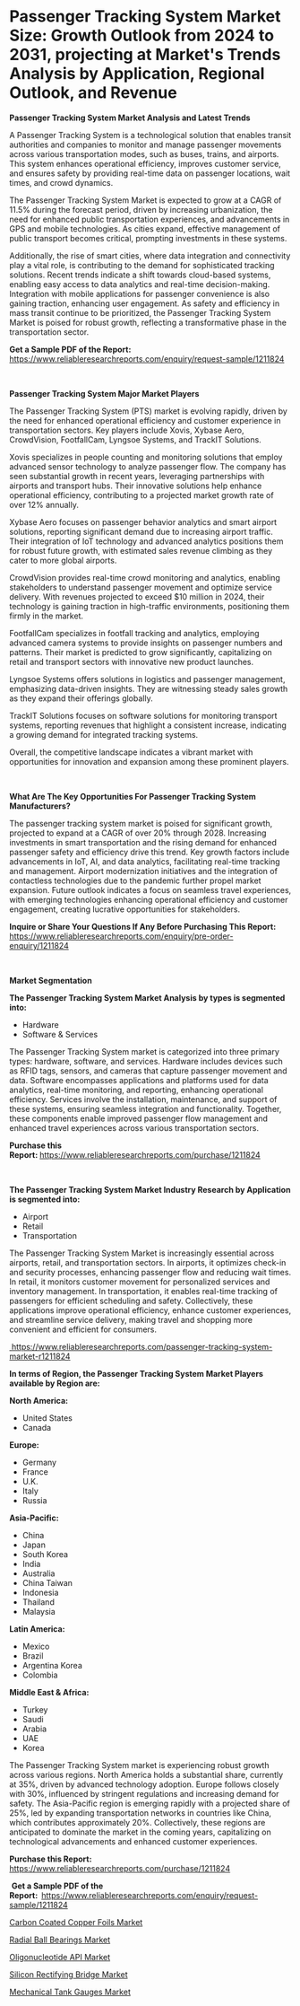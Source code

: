 <p><h1>Passenger Tracking System Market Size: Growth Outlook from 2024 to 2031, projecting at Market's Trends Analysis by Application, Regional Outlook, and Revenue</h1></p><p><strong>Passenger Tracking System Market Analysis and Latest Trends</strong></p>
<p><p>A Passenger Tracking System is a technological solution that enables transit authorities and companies to monitor and manage passenger movements across various transportation modes, such as buses, trains, and airports. This system enhances operational efficiency, improves customer service, and ensures safety by providing real-time data on passenger locations, wait times, and crowd dynamics.</p><p>The Passenger Tracking System Market is expected to grow at a CAGR of 11.5% during the forecast period, driven by increasing urbanization, the need for enhanced public transportation experiences, and advancements in GPS and mobile technologies. As cities expand, effective management of public transport becomes critical, prompting investments in these systems. </p><p>Additionally, the rise of smart cities, where data integration and connectivity play a vital role, is contributing to the demand for sophisticated tracking solutions. Recent trends indicate a shift towards cloud-based systems, enabling easy access to data analytics and real-time decision-making. Integration with mobile applications for passenger convenience is also gaining traction, enhancing user engagement. As safety and efficiency in mass transit continue to be prioritized, the Passenger Tracking System Market is poised for robust growth, reflecting a transformative phase in the transportation sector.</p></p>
<p><strong>Get a Sample PDF of the Report:&nbsp;</strong> <a href="https://www.reliableresearchreports.com/enquiry/request-sample/1211824?utm_campaign=120&utm_medium=2&utm_source=Github&utm_content=ia&utm_term=05102024&utm_id=passenger-tracking-system">https://www.reliableresearchreports.com/enquiry/request-sample/1211824</a></p>
<p>&nbsp;</p>
<p><strong>Passenger Tracking System Major Market Players</strong></p>
<p><p>The Passenger Tracking System (PTS) market is evolving rapidly, driven by the need for enhanced operational efficiency and customer experience in transportation sectors. Key players include Xovis, Xybase Aero, CrowdVision, FootfallCam, Lyngsoe Systems, and TrackIT Solutions.</p><p>Xovis specializes in people counting and monitoring solutions that employ advanced sensor technology to analyze passenger flow. The company has seen substantial growth in recent years, leveraging partnerships with airports and transport hubs. Their innovative solutions help enhance operational efficiency, contributing to a projected market growth rate of over 12% annually.</p><p>Xybase Aero focuses on passenger behavior analytics and smart airport solutions, reporting significant demand due to increasing airport traffic. Their integration of IoT technology and advanced analytics positions them for robust future growth, with estimated sales revenue climbing as they cater to more global airports.</p><p>CrowdVision provides real-time crowd monitoring and analytics, enabling stakeholders to understand passenger movement and optimize service delivery. With revenues projected to exceed $10 million in 2024, their technology is gaining traction in high-traffic environments, positioning them firmly in the market.</p><p>FootfallCam specializes in footfall tracking and analytics, employing advanced camera systems to provide insights on passenger numbers and patterns. Their market is predicted to grow significantly, capitalizing on retail and transport sectors with innovative new product launches.</p><p>Lyngsoe Systems offers solutions in logistics and passenger management, emphasizing data-driven insights. They are witnessing steady sales growth as they expand their offerings globally.</p><p>TrackIT Solutions focuses on software solutions for monitoring transport systems, reporting revenues that highlight a consistent increase, indicating a growing demand for integrated tracking systems. </p><p>Overall, the competitive landscape indicates a vibrant market with opportunities for innovation and expansion among these prominent players.</p></p>
<p>&nbsp;</p>
<p><strong>What Are The Key Opportunities For Passenger Tracking System Manufacturers?</strong></p>
<p><p>The passenger tracking system market is poised for significant growth, projected to expand at a CAGR of over 20% through 2028. Increasing investments in smart transportation and the rising demand for enhanced passenger safety and efficiency drive this trend. Key growth factors include advancements in IoT, AI, and data analytics, facilitating real-time tracking and management. Airport modernization initiatives and the integration of contactless technologies due to the pandemic further propel market expansion. Future outlook indicates a focus on seamless travel experiences, with emerging technologies enhancing operational efficiency and customer engagement, creating lucrative opportunities for stakeholders.</p></p>
<p><strong>Inquire or Share Your Questions If Any Before Purchasing This Report:</strong> <a href="https://www.reliableresearchreports.com/enquiry/pre-order-enquiry/1211824?utm_campaign=120&utm_medium=2&utm_source=Github&utm_content=ia&utm_term=05102024&utm_id=passenger-tracking-system">https://www.reliableresearchreports.com/enquiry/pre-order-enquiry/1211824</a></p>
<p>&nbsp;</p>
<p><strong>Market Segmentation</strong></p>
<p><strong>The Passenger Tracking System Market Analysis by types is segmented into:</strong></p>
<p><ul><li>Hardware</li><li>Software & Services</li></ul></p>
<p><p>The Passenger Tracking System market is categorized into three primary types: hardware, software, and services. Hardware includes devices such as RFID tags, sensors, and cameras that capture passenger movement and data. Software encompasses applications and platforms used for data analytics, real-time monitoring, and reporting, enhancing operational efficiency. Services involve the installation, maintenance, and support of these systems, ensuring seamless integration and functionality. Together, these components enable improved passenger flow management and enhanced travel experiences across various transportation sectors.</p></p>
<p><strong>Purchase this Report:&nbsp;</strong><a href="https://www.reliableresearchreports.com/purchase/1211824?utm_campaign=120&utm_medium=2&utm_source=Github&utm_content=ia&utm_term=05102024&utm_id=passenger-tracking-system">https://www.reliableresearchreports.com/purchase/1211824</a></p>
<p>&nbsp;</p>
<p><strong>The Passenger Tracking System Market Industry Research by Application is segmented into:</strong></p>
<p><ul><li>Airport</li><li>Retail</li><li>Transportation</li></ul></p>
<p><p>The Passenger Tracking System Market is increasingly essential across airports, retail, and transportation sectors. In airports, it optimizes check-in and security processes, enhancing passenger flow and reducing wait times. In retail, it monitors customer movement for personalized services and inventory management. In transportation, it enables real-time tracking of passengers for efficient scheduling and safety. Collectively, these applications improve operational efficiency, enhance customer experiences, and streamline service delivery, making travel and shopping more convenient and efficient for consumers.</p></p>
<p><a href="https://www.reliableresearchreports.com/passenger-tracking-system-market-r1211824?utm_campaign=120&utm_medium=2&utm_source=Github&utm_content=ia&utm_term=05102024&utm_id=passenger-tracking-system">&nbsp;https://www.reliableresearchreports.com/passenger-tracking-system-market-r1211824</a></p>
<p><strong>In terms of Region, the Passenger Tracking System Market Players available by Region are:</strong></p>
<p>
    <p> <strong> North America: </strong>
        <ul>
            <li>United States</li>
            <li>Canada</li>
        </ul>
        </p> 
    <p> <strong> Europe: </strong>
        <ul>
            <li>Germany</li>
            <li>France</li>
            <li>U.K.</li>
            <li>Italy</li>
            <li>Russia</li>
        </ul>
        </p> 
    <p> <strong> Asia-Pacific: </strong>
        <ul>
            <li>China</li>
            <li>Japan</li>
            <li>South Korea</li>
            <li>India</li>
            <li>Australia</li>
            <li>China Taiwan</li>
            <li>Indonesia</li>
            <li>Thailand</li>
            <li>Malaysia</li>
        </ul>
        </p> 
    <p> <strong> Latin America: </strong>
        <ul>
            <li>Mexico</li>
            <li>Brazil</li>
            <li>Argentina Korea</li>
            <li>Colombia</li>
        </ul>
        </p> 
    <p> <strong> Middle East & Africa: </strong>
        <ul>
            <li>Turkey</li>
            <li>Saudi</li>
            <li>Arabia</li>
            <li>UAE</li>
            <li>Korea</li>
        </ul>
    </p>
    </p>
<p><p>The Passenger Tracking System market is experiencing robust growth across various regions. North America holds a substantial share, currently at 35%, driven by advanced technology adoption. Europe follows closely with 30%, influenced by stringent regulations and increasing demand for safety. The Asia-Pacific region is emerging rapidly with a projected share of 25%, led by expanding transportation networks in countries like China, which contributes approximately 20%. Collectively, these regions are anticipated to dominate the market in the coming years, capitalizing on technological advancements and enhanced customer experiences.</p></p>
<p><strong>Purchase this Report: </strong><a href="https://www.reliableresearchreports.com/purchase/1211824?utm_campaign=120&utm_medium=2&utm_source=Github&utm_content=ia&utm_term=05102024&utm_id=passenger-tracking-system">https://www.reliableresearchreports.com/purchase/1211824</a></p>
<p>&nbsp;<strong>Get a Sample PDF of the Report:&nbsp;&nbsp;</strong><a href="https://www.reliableresearchreports.com/enquiry/request-sample/1211824?utm_campaign=120&utm_medium=2&utm_source=Github&utm_content=ia&utm_term=05102024&utm_id=passenger-tracking-system">https://www.reliableresearchreports.com/enquiry/request-sample/1211824</a></p>
<p><strong></strong></p>
<p><p><a href="https://github.com/LacThu1/Market-Research-Report-List-1/blob/main/carbon-coated-copper-foils-market.md?utm_campaign=120&utm_medium=2&utm_source=Github&utm_content=ia&utm_term=05102024&utm_id=passenger-tracking-system">Carbon Coated Copper Foils Market</a></p><p><a href="https://www.linkedin.com/pulse/radial-ball-bearings-value-chain-analysis-from-raw-materials-sgbke?utm_campaign=120&utm_medium=2&utm_source=Github&utm_content=ia&utm_term=05102024&utm_id=passenger-tracking-system">Radial Ball Bearings Market</a></p><p><a href="https://medium.com/@tatehahn/global-oligonucleotide-api-market-landscape-future-trends-and-market-strategic-forecast-890e3128ff8e?postPublishedType=repub&utm_campaign=120&utm_medium=2&utm_source=Github&utm_content=ia&utm_term=05102024&utm_id=passenger-tracking-system">Oligonucleotide API Market</a></p><p><a href="https://issuu.com/reportprime-2/docs/silicon-rectifying-bridge-market-si_cd460701d6dec2?utm_campaign=120&utm_medium=2&utm_source=Github&utm_content=ia&utm_term=05102024&utm_id=passenger-tracking-system">Silicon Rectifying Bridge Market</a></p><p><a href="https://www.linkedin.com/pulse/comprehensive-mechanical-tank-gauges-market-report-regional-4pjie?utm_campaign=120&utm_medium=2&utm_source=Github&utm_content=ia&utm_term=05102024&utm_id=passenger-tracking-system">Mechanical Tank Gauges Market</a></p></p>